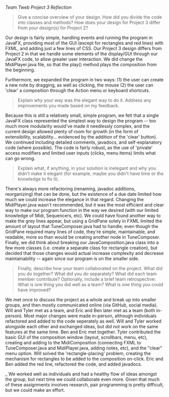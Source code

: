 *Team Tweb Project 3 Reflection*

>Give a concise overview of your design. How did you divide the code into classes and methods? 
>How does your design for Project 3 differ from your design(s) for Project 2?

Our design is fairly simple, handling events and running the program in JavaFX, providing most of the GUI (except for rectangles and red lines) with FXML, and adding just a few lines of CSS. Our Project 3 design differs from Project 2 in that we handle some elements of the display/GUI through our JavaFX code, to allow greater user interaction. We did change the MidiPlayer.java file, so that the play() method plays the composition from the beginning.

Furthermore, we expanded the program in two ways: (1) the user can create a new note by dragging, as well as clicking, the mouse (2) the user can 'clear' a composition through the Action menu or keyboard shortcuts. 

>Explain why your way was the elegant way to do it. Address any improvements you made based on my feedback.

Because this is still a relatively small, simple program, we felt that a single JavaFX class represented the simplest way to design the program -- too much more modularity would've made it needlessly complex, and the current design allowed plenty of room for growth (in the form of extensibility, scalability... evidenced by the addition of the 'clear' button). We continued including detailed comments, javadocs, and self-explanatory code (where possible). The code is fairly robust, as the use of 'private' access modifiers and limited user inputs (clicks, menu items) limits what can go wrong. 

>Explain what, if anything, in your solution is inelegant and why you didn't make it elegant 
>(for example, maybe you didn't have time or the knowledge to fix it).

There's always more refactoring (renaming, javadoc additions, reorganizing) that can be done, but the existence of a due date limited how much we could increase the elegance in that regard. Changing the MidiPlayer.java wasn't recommended, but it was the most efficient and clear way to make our program function in the way we desired (with our limited knowledge of Midi, Sequencers, etc). We could have found another way to make the grey lines appear, but using a GridPane solely in FXML limited the amount of layout that TuneComposer.java had to handle; even though the GridPane required many lines of code, they're simple, maintainable, and readable, more so than would be creating another node in TuneComposer. Finally, we did think about breaking our JavaComposition.java class into a few more classes (i.e. create a separate class for rectangle creation), but decided that those changes would actual increase complexity and decrease maintainability -- again since our program is on the smaller side.

>Finally, describe how your team collaborated on the project. What did you do together? What did you do separately? 
>What did each team member contribute? Optionally, include a brief team retrospective: What is one thing you did well as a team? What is one thing you could have improved?

We met once to discuss the project as a whole and break up into smaller groups, and then mostly communicated online (via GitHub, social media). Will and Tyler met as a team, and Eric and Ben later met as a team (both in-person). Most major changes were made in-person, although individuals refactored and added to the code seperately as well. Will and Tyler worked alongside each other and exchanged ideas, but did not work on the same features at the same time. Ben and Eric met together. Tyler contributed the basic GUI of the composition window (layout, scrollbars, menu, etc), creating and adding to the MidiComposition (connecting FXML to TuneComposer.java and MidiPlayer.java, adding notes, etc), and the "clear" menu option. Will solved the 'rectangle-placing' problem, creating the mechanism for rectangles to be added to the composition on-click. Eric and Ben added the red line, refactored the code, and added javadocs. 

_ We worked well as individuals and had a healthy flow of ideas amongst the group, but next time we could collaborate even more. Given that much of these assignments involves research, pair programming is pretty difficult, but we could make an effort. 
